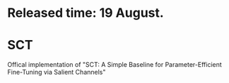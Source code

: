 # Released time: 19 August.

# SCT
Offical implementation of "SCT: A Simple Baseline for Parameter-Efficient Fine-Tuning via Salient Channels"

